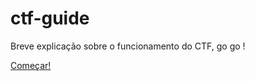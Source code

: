 # ctf-guide
Breve explicação sobre o funcionamento do CTF, go go !

 [Começar!](../blob/master/intro.md) 
